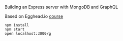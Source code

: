 Building an Express server with MongoDB and GraphQL

Based on Egghead.io [course](https://egghead.io/lessons/graphql-create-express-server-in-node-js)

```
npm install
npm start
open localhost:3000/g
```
